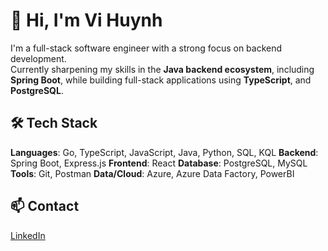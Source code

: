 # 👋 Hi, I'm Vi Huynh

I'm a full-stack software engineer with a strong focus on backend development.  
Currently sharpening my skills in the **Java backend ecosystem**, including **Spring Boot**, while building full-stack applications using **TypeScript**, and **PostgreSQL**.


## 🛠 Tech Stack

**Languages**: Go, TypeScript, JavaScript, Java, Python, SQL, KQL
**Backend**: Spring Boot, Express.js 
**Frontend**: React
**Database**: PostgreSQL, MySQL
**Tools**: Git, Postman
**Data/Cloud**: Azure, Azure Data Factory, PowerBI


## 📫 Contact

[LinkedIn](https://www.linkedin.com/in/vthwin/)
